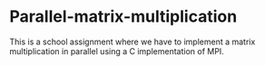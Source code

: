 # Parallel-matrix-multiplication
This is a school assignment where we have to implement a matrix multiplication in parallel using a C implementation of MPI.
